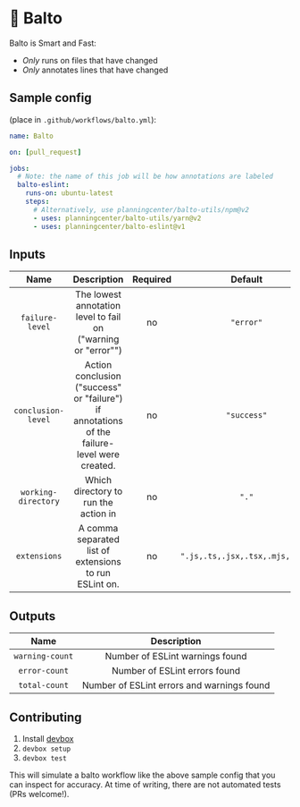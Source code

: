 # 🐺 Balto

Balto is Smart and Fast:

* _Only_ runs on files that have changed
* _Only_ annotates lines that have changed

## Sample config

(place in `.github/workflows/balto.yml`):

```yaml
name: Balto

on: [pull_request]

jobs:
  # Note: the name of this job will be how annotations are labeled
  balto-eslint:
    runs-on: ubuntu-latest
    steps:
      # Alternatively, use planningcenter/balto-utils/npm@v2
      - uses: planningcenter/balto-utils/yarn@v2
      - uses: planningcenter/balto-eslint@v1
```

## Inputs

| Name | Description | Required | Default |
|:-:|:-:|:-:|:-:|
| `failure-level` | The lowest annotation level to fail on ("warning or "error"") | no | `"error"` |
| `conclusion-level` | Action conclusion ("success" or "failure") if annotations of the failure-level were created. | no | `"success"` |
| `working-directory` | Which directory to run the action in | no | `"."` |
| `extensions` | A comma separated list of extensions to run ESLint on. | no | `".js,.ts,.jsx,.tsx,.mjs,.cjs"` |

## Outputs

| Name | Description |
|:-:|:-:|
| `warning-count` | Number of ESLint warnings found |
| `error-count` | Number of ESLint errors found |
| `total-count` | Number of ESLint errors and warnings found |

## Contributing

1. Install [devbox](https://www.jetify.com/devbox/)
2. `devbox setup`
3. `devbox test`

This will simulate a balto workflow like the above sample config that you can
inspect for accuracy. At time of writing, there are not automated tests (PRs
welcome!).
